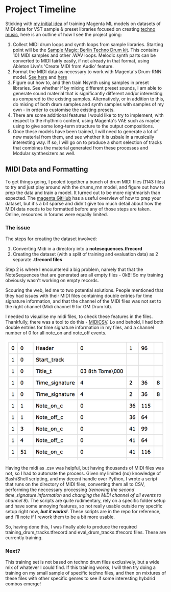 # Project Timeline

Sticking with [my initial idea](https://github.com/artintelclass/final-andrjjr/blob/master/brainstorm.md) of training Magenta ML models on datasets of MIDI data for VST sample & preset libraries focused on creating [techno music](https://www.youtube.com/watch?v=ZdBWMA9M7xQ), here is an outline of how I see the project going:

1) Collect MIDI drum loops and synth loops from sample libraries. Starting point will be the [Sample Magic: Berlin Techno Drum kit](https://www.samplemagic.com/details/1875/midi-elements-berlin-techno-drums). This contains 101 MIDI samples and other .WAV loops. Melodic synth parts can be converted to MIDI fairly easily, if not already in that format, using Ableton Live's 'Create MIDI from Audio' feature.
2) Format the MIDI data as necessary to work with Magenta's Drum-RNN model. [See here](https://github.com/tensorflow/magenta/tree/master/magenta/models/drums_rnn) and [here](https://github.com/tensorflow/magenta/blob/master/magenta/scripts/README.md)
3) Figure out how to, and then train Nsynth using samples in preset libraries. See whether if by mixing different preset sounds, I am able to generate sound material that is significantly different and/or interesting as compared to the existing samples. Alternatively, or in addition to this, do mixing of both drum samples and synth samples with samples of my own - in order to customise the existing presets.
4) There are some additional features I would like to try to implement, with respect to the rhythmic content, using Magenta's VAE such as maybe using to give some long-term structure to the output compositions. 
5) Once these models have been trained, I will need to generate a lot of new material from them, and see whether it is usbale in a musically interesting way. If so, I will go on to produce a short selection of tracks that combines the material generated from these processes and Modular synthesizers as well. 

## MIDI Data and Formatting

To get things going, I pooled together a bunch of drum MIDI files (1143 files) to try and just play around with the drums_rnn model, and figure out how to prep the data and train a model. It turned out to be more nightmarish than expected. The [magenta GitHub](https://github.com/tensorflow/magenta/blob/master/magenta/scripts/README.md) has a useful overview of how to prep your dataset, but it's a bit sparse and didn't give too much detail about how the MIDI data needs to be formatted before any of those steps are taken. Online, resources in forums were equally limited. 

### The issue
The steps for creating the dataset involved:
1) Converting Midi in a directory into a **notesequences.tfrecord**
2) Creating the dataset (with a split of training and evaluation data) as 2 separate **.tfrecord files**

Step 2 is where I encountered a big problem, namely that that the NoteSequences that are generated are all empty files - 0kB! So my training obviously wasn't working on empty records.

Scouring the web, led me to two potential solutions. People mentioned that they had issues with their MIDI files containing double entries for time signature information, and that the channel of the MIDI files was not set to the right channel (Midi channel 9 for GM Drum kit).

I needed to visualise my midi files, to check these features in the files. Thankfully, there was a tool to do this - [MIDICSV](http://www.fourmilab.ch/webtools/midicsv/). Lo and behold, I had both double entries for time signature information in my files, and a channel number of 0 for all note_on and note_off events. 

![errors](https://github.com/artintelclass/final-andrjjr/blob/master/images/Screen%20Shot%202018-04-25%20at%2010.38.15%20AM.png)

Having the midi as .csv was helpful, but having thousands of MIDI files was not, so I had to automate the process. Given my limited (no) knowledge of Bash/Shell scripting, and my decent handle over Python, I wrote a script that runs on the directory of MIDI files, converting them all to CSV, performing the neccessary processing (*removing the second time_signature information* and *changing the MIDI channel of all events to channel 9*). The scripts are quite rudimentary, rely on a specific folder setup and have some annoying features, so not really usable outside my specific setup right now, **_but it works!_**. These scripts are in the repo for reference, and I'll note if I rework them to be a bit more usable. 

So, having done this, I was finally able to produce the required training_drum_tracks.tfrecord and eval_drum_tracks.tfrecord files. These are currently training. 

### Next?

This training set is not based on techno drum files exclusively, but a wide mix of whatever I could find. If this training works, I will then try doing a training on my small sample of specific techno files, and then on mixtures of these files with other specific genres to see if some interesting hybdrid combos emerge!


